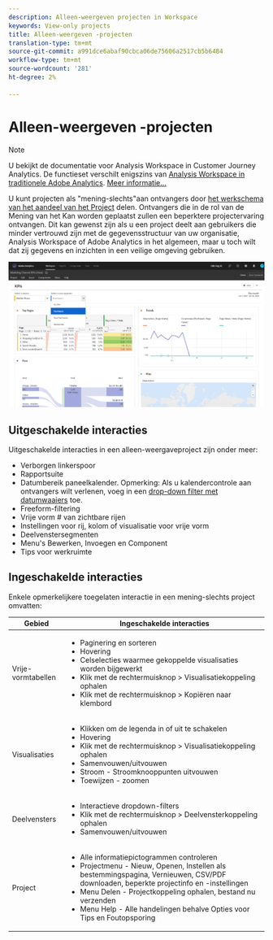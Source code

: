 ```yaml
---
description: Alleen-weergeven projecten in Workspace
keywords: View-only projects
title: Alleen-weergeven -projecten
translation-type: tm+mt
source-git-commit: a991dce6abaf90cbca06de75606a2517cb5b6484
workflow-type: tm+mt
source-wordcount: '281'
ht-degree: 2%

---
```



# Alleen-weergeven -projecten

>[!NOTE]
>
>U bekijkt de documentatie voor Analysis Workspace in Customer Journey Analytics. De functieset verschilt enigszins van [Analysis Workspace in traditionele Adobe Analytics](https://docs.adobe.com/content/help/en/analytics/analyze/analysis-workspace/home.html). [Meer informatie...](/help/getting-started/cja-aa.md)

U kunt projecten als &quot;mening-slechts&quot;aan ontvangers door [het werkschema van het aandeel van het Project](/help/analysis-workspace/curate-share/share-projects.md) delen. Ontvangers die in de rol van de Mening van het Kan worden geplaatst zullen een beperktere projectervaring ontvangen. Dit kan gewenst zijn als u een project deelt aan gebruikers die minder vertrouwd zijn met de gegevensstructuur van uw organisatie, Analysis Workspace of Adobe Analytics in het algemeen, maar u toch wilt dat zij gegevens en inzichten in een veilige omgeving gebruiken.

![](assets/view-only-project.png)

## Uitgeschakelde interacties

Uitgeschakelde interacties in een alleen-weergaveproject zijn onder meer:

* Verborgen linkerspoor
* Rapportsuite
* Datumbereik paneelkalender. Opmerking: Als u kalendercontrole aan ontvangers wilt verlenen, voeg in een [drop-down filter met datumwaaiers](https://docs.adobe.com/content/help/en/analytics-learn/tutorials/analysis-workspace/using-panels/using-drop-down-filters.html) toe.
* Freeform-filtering
* Vrije vorm # van zichtbare rijen
* Instellingen voor rij, kolom of visualisatie voor vrije vorm
* Deelvenstersegmenten
* Menu&#39;s Bewerken, Invoegen en Component
* Tips voor werkruimte

## Ingeschakelde interacties

Enkele opmerkelijkere toegelaten interactie in een mening-slechts project omvatten:

| Gebied | Ingeschakelde interacties |
| --- | --- |
| Vrije-vormtabellen | <ul><li>Paginering en sorteren</li><li>Hovering</li><li>Celselecties waarmee gekoppelde visualisaties worden bijgewerkt</li><li>Klik met de rechtermuisknop > Visualisatiekoppeling ophalen</li><li>Klik met de rechtermuisknop > Kopiëren naar klembord</li></ul> |
| Visualisaties | <ul><li>Klikken om de legenda in of uit te schakelen</li><li>Hovering</li><li>Klik met de rechtermuisknop > Visualisatiekoppeling ophalen</li><li>Samenvouwen/uitvouwen</li><li>Stroom - Stroomknooppunten uitvouwen</li><li>Toewijzen - zoomen</li></ul> |
| Deelvensters | <ul><li>Interactieve dropdown-filters</li><li>Klik met de rechtermuisknop > Deelvensterkoppeling ophalen</li><li>Samenvouwen/uitvouwen</li></ul> |
| Project | <ul><li>Alle informatiepictogrammen controleren</li><li>Projectmenu - Nieuw, Openen, Instellen als bestemmingspagina, Vernieuwen, CSV/PDF downloaden, beperkte projectinfo en -instellingen</li><li>Menu Delen - Projectkoppeling ophalen, bestand nu verzenden</li><li>Menu Help - Alle handelingen behalve Opties voor Tips en Foutopsporing</li></ul> |
